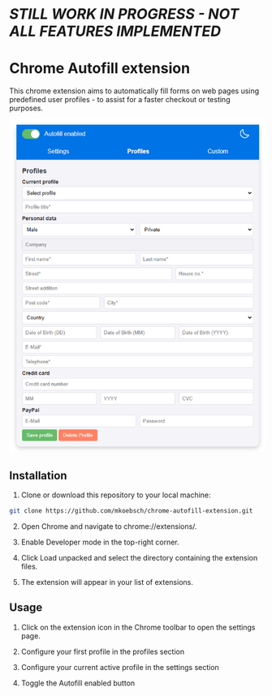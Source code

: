# *STILL WORK IN PROGRESS - NOT ALL FEATURES IMPLEMENTED*

# Chrome Autofill extension

This chrome extension aims to automatically fill forms on web pages using predefined user profiles - to assist for a faster checkout or testing purposes.

![Screenshot](./screenshot.png)

## Installation

1. Clone or download this repository to your local machine:
```bash
git clone https://github.com/mkoebsch/chrome-autofill-extension.git
```

2. Open Chrome and navigate to chrome://extensions/.

3. Enable Developer mode in the top-right corner.

4. Click Load unpacked and select the directory containing the extension files.

5. The extension will appear in your list of extensions.

## Usage

1. Click on the extension icon in the Chrome toolbar to open the settings page.

2. Configure your first profile in the profiles section

3. Configure your current active profile in the settings section

4. Toggle the Autofill enabled button